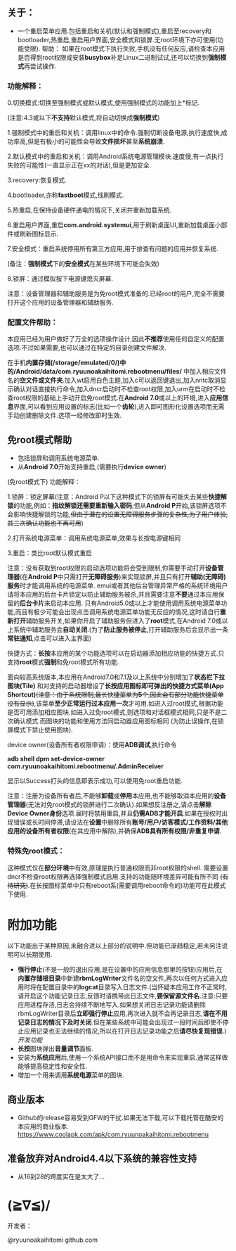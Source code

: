 ## 关于： 

- 一个重启菜单应用.包括重启和关机(默认和强制模式),重启至recovery和bootloader,热重启,重启用户界面,安全模式和锁屏.无root环境下亦可使用(功能受限).
帮助： 如果在root模式下执行失败,手机没有任何反应,请检查本应用是否得到root权限或安装**busybox**补足Linux二进制试试,还可以切换到**强制模式**再尝试操作. 

### 功能解释：

0.切换模式:切换至强制模式或默认模式,使用强制模式的功能加上*标记.

(注意:4.3或以下**不支持**默认模式,将自动切换成**强制模式**)

1.强制模式中的重启和关机：调用linux中的命令.强制切断设备电源,执行速度快,成功率高,但是有极小的可能性会导致**文件损坏**甚至**系统崩溃**.

2.默认模式中的重启和关机：调用Android系统电源管理模块.速度慢,有一点执行失败的可能性(一直显示正在xx的对话),但是更加安全.

3.recovery:恢复模式.

4.bootloader,亦称**fastboot**模式,线刷模式.

5.热重启,在保持设备硬件通电的情况下,关闭并重新加载系统.

6.重启用户界面,重启**com.android.systemui**,用于刷新桌面UI,重新加载桌面小部件或刷新图标显示.

7.安全模式：重启系统停用所有第三方应用,用于排查有问题的应用并恢复系统.

(备注：**强制模式**下的**安全模式**在某些环境下可能会失效)

8.锁屏：通过模拟按下电源键熄灭屏幕. 

注意：设备管理器和辅助服务是为免root模式准备的.已经root的用户,完全不需要打开这个应用的设备管理器和辅助服务.

### 配置文件帮助：

本应用已经为用户做好了万全的选项操作设计,因此**不推荐**使用任何自定义的配置选项.不过如果需要,也可以通过在特定的目录创建文件解决.

在手机**内置存储(/storage/emulated/0/)中的/Android/data/com.ryuunoakaihitomi.rebootmenu/files/**
中加入相应文件名的**空文件或文件夹**.加入wt启用白色主题,加入c可以返回键退出,加入nntc取消显示确认对话直接执行命令,加入dncr启动时不检查root权限,加入urm在启动时不检查root权限的基础上手动开启免root模式.在**Android 7.0**或以上的环境,进入**应用信息**界面,可以看到应用设置的标志(比如一个**齿轮**),进入即可图形化设置选项而无需手动创建删除文件.选项一经修改即时生效.

## 免root模式帮助
- 包括锁屏和调用系统电源菜单.
- 从**Android 7.0**开始支持重启,(需要执行**device owner**)

(免root模式下) 功能解释：

1.锁屏：锁定屏幕(注意：Android P以下这种模式下的锁屏有可能失去某些**快捷解锁**的功能,例如：**指纹解锁还需要重新输入密码**;但从**Android P**开始,该锁屏选项不会影响快捷解锁的功能,~~但由于潜在的设置无障碍服务步骤的复杂性,为了用户体验,其二次确认功能也不再可用~~)

2.打开系统电源菜单：调用系统电源菜单,效果与长按电源键相同

3.重启：类比root默认模式重启

注意：没有获取到root权限的启动选项功能将会受到限制,你需要手动打开**设备管理器**(在**Android P**中只需打开**无障碍服务**)来实现锁屏,并且只有打开**辅助(无障碍)服务**时才能调用系统的电源菜单.
emui或者其他后台管理异常严格的系统环境用户请将本应用的后台卡片锁定以防止辅助服务被杀,并且需要注意**不要**通过本应用保留的**后台卡片**来启动本应用.
只有Android5.0或以上才能使用调用系统电源菜单功能,而且有极少可能会出现点击调用系统电源菜单功能无反应的情况,这时请自行**重新打开**辅助服务开关,如果你开启了辅助服务但进入了**root**模式,在Android 7.0或以上系统中辅助服务会**自动关闭**.(为了**防止服务被停止**,打开辅助服务后会显示出一条**常驻通知**,点击可以进入主界面)

快捷方式：**长按**本应用的某个功能选项可以在启动器添加相应功能的快捷方式.只支持**root**模式**强制**和免root模式所有功能.

面向较高系统版本,本应用在Android7.0和7.1及以上系统中分别增加了**状态栏下拉图块(Tile)**
和对支持的启动器增设了**长按应用图标即可弹出的快捷方式菜单(App Shortcut)**~~(注意：由于系统限制,最长快捷菜单为**5**个,因此会有部分功能快捷菜单没有显示)~~,该菜单**至少正常运行过本应用一次**才可用.如进入过root模式,根据功能是否可用添加相应图块.如进入过免root模式,则选项和对话框模式相同,只是不是二次确认模式.而图块的功能和使用方法同启动器应用图标相同
(为防止误操作,在锁屏模式下禁止使用图块).

device owner(设备所有者权限申请)：使用**ADB调试**,执行命令

**adb shell dpm set-device-owner com.ryuunoakaihitomi.rebootmenu/.AdminReceiver**

显示以Success打头的信息即表示成功,可以使用免root重启功能.

注意：注册为设备所有者后,不能够**卸载**或**停用**本应用,也不能够取消本应用的**设备管理器**(无法对免root模式的锁屏进行二次确认).如果想反注册之,请点击**解除Device Owner身份**选项.届时将禁用重启,并且**仍需ADB才能开启**.如果在授权时出现错误或长时间停滞,请设法在**设置**中删除所有**账号/用户/访客模式/工作资料/其他应用的设备所有者权限**(在其应用中解除),并确保**ADB具有所有权限/非重复申请**.
### 特殊免root模式：

这种模式仅在**部分环境**中有效,原理是执行普通权限而非root权限的shell.
需要设置dncr不检查root权限再选择强制模式启用.支持的功能随环境差异可能有所不同
~~(有待研究)~~.在长按图标菜单中只有reboot系(需要调用reboot命令的)功能可在此模式下使用.

# 附加功能

以下功能出于某种原因,未融合进以上部分的说明中.但功能已渐趋稳定,若未另注说明可以长期使用.

- **强行停止**(不是一般的退出应用,是在设置中的应用信息那里的按钮)应用后,在**内置存储根目录**中新建**rbmLogWriter**文件名的空文件,再次以任何方式进入应用时将在配置目录中的**logcat**目录写入日志文件.(当怀疑本应用工作不正常时,请开启这个功能记录日志,反馈时请携带此日志文件,**要保留源文件名**.注意:只要应用进程存活,日志会持续不断地写入.如果想关闭日志记录功能请删除rbmLogWriter目录后**立即强行停止**应用,再次进入就不会再记录日志,**请在不用记录日志的情况下及时关闭**.但在某些系统中可能会出现过一段时间后即使不停止应用记录也无法继续的情况,所以在打开日志记录功能之后**请尽快复现错误**.) *开发功能*
- **长按**图块弹出**音量调节**面板.
- 安装为**系统应用**后,使用一个系统API接口而不是用命令来实现重启.通常这样做能够提高稳定性和安全性.
- 增加一个用来调用**系统电源**菜单的图块.

## 商业版本

- Github的release容易受到GFW的干扰.如果无法下载,可以下载托管在酷安的本应用的商业版本. https://www.coolapk.com/apk/com.ryuunoakaihitomi.rebootmenu

## 准备放弃对Android4.4以下系统的兼容性支持

- 从16到28的跨度实在是太大了...

# (≧∇≦)/

开发者：

@ryuunoakaihitomi github.com